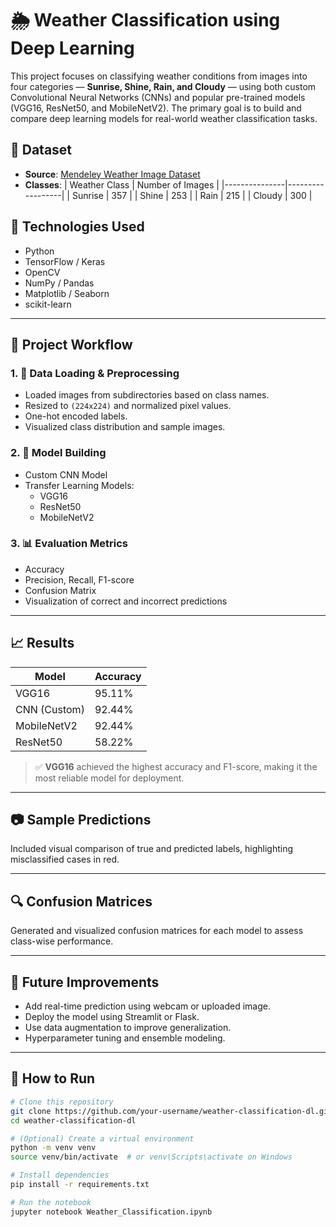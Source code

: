 # 🌦️ Weather Classification using Deep Learning

This project focuses on classifying weather conditions from images into four categories — **Sunrise, Shine, Rain, and Cloudy** — using both custom Convolutional Neural Networks (CNNs) and popular pre-trained models (VGG16, ResNet50, and MobileNetV2). The primary goal is to build and compare deep learning models for real-world weather classification tasks.

## 📁 Dataset

- **Source**: [Mendeley Weather Image Dataset](https://data.mendeley.com/datasets/4drtyfjtfy/1)
- **Classes**:
    | Weather Class | Number of Images |
    |---------------|------------------|
    | Sunrise       | 357              |
    | Shine         | 253              |
    | Rain          | 215              |
    | Cloudy        | 300              |

## 🔧 Technologies Used

- Python
- TensorFlow / Keras
- OpenCV
- NumPy / Pandas
- Matplotlib / Seaborn
- scikit-learn

---

## 🚀 Project Workflow

### 1. 📂 Data Loading & Preprocessing
- Loaded images from subdirectories based on class names.
- Resized to `(224x224)` and normalized pixel values.
- One-hot encoded labels.
- Visualized class distribution and sample images.

### 2. 🧠 Model Building
- Custom CNN Model
- Transfer Learning Models:
  - VGG16
  - ResNet50
  - MobileNetV2

### 3. 📊 Evaluation Metrics
- Accuracy
- Precision, Recall, F1-score
- Confusion Matrix
- Visualization of correct and incorrect predictions

---

## 📈 Results

| Model         | Accuracy |
|---------------|----------|
| VGG16         | 95.11%   |
| CNN (Custom)  | 92.44%   |
| MobileNetV2   | 92.44%   |
| ResNet50      | 58.22%   |

> ✅ **VGG16** achieved the highest accuracy and F1-score, making it the most reliable model for deployment.

---

## 📷 Sample Predictions

Included visual comparison of true and predicted labels, highlighting misclassified cases in red.

---

## 🔍 Confusion Matrices

Generated and visualized confusion matrices for each model to assess class-wise performance.

---

## 📌 Future Improvements

- Add real-time prediction using webcam or uploaded image.
- Deploy the model using Streamlit or Flask.
- Use data augmentation to improve generalization.
- Hyperparameter tuning and ensemble modeling.

---

## 🧪 How to Run

```bash
# Clone this repository
git clone https://github.com/your-username/weather-classification-dl.git
cd weather-classification-dl

# (Optional) Create a virtual environment
python -m venv venv
source venv/bin/activate  # or venv\Scripts\activate on Windows

# Install dependencies
pip install -r requirements.txt

# Run the notebook
jupyter notebook Weather_Classification.ipynb
